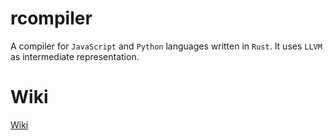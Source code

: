 # rcompiler

A compiler for `JavaScript` and `Python` languages written in `Rust`. It uses `LLVM` as intermediate representation.

# Wiki

[Wiki](https://github.com/radumarias/rcompiler/wiki)
